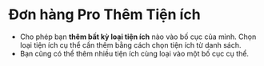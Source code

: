 # **Đơn hàng Pro Thêm Tiện ích**

- Cho phép bạn **thêm bất kỳ loại tiện ích** nào vào bố cục của mình. Chọn loại tiện ích cụ thể cần thêm bằng cách chọn tiện ích từ danh sách.
- Bạn cũng có thể thêm nhiều tiện ích cùng loại vào một bố cục cụ thể.

